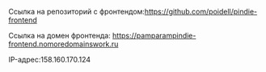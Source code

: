 Ссылка на репозиторий с фронтендом:https://github.com/poidell/pindie-frontend

Ссылка на домен фронтенда: https://pamparampindie-frontend.nomoredomainswork.ru

IP-адрес:158.160.170.124

